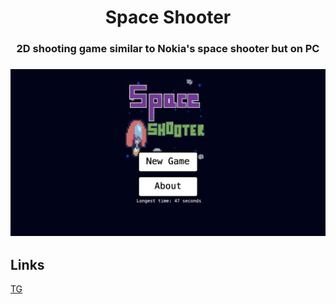 <h1 align="center">Space Shooter</h1>
<h3 align="center">2D shooting game similar to Nokia's space shooter but on PC<h3>

<img alt="Main Menu" src="./assets/showcase/main_menu.png">

## Links
[TG](https://google.com)
